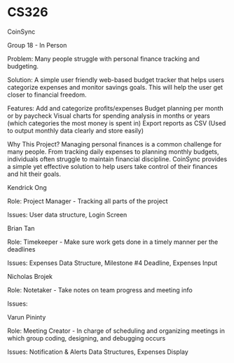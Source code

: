 # CS326
CoinSync
 
Group 18 - In Person

Problem: Many people struggle with personal finance tracking and budgeting.

Solution: A simple user friendly web-based budget tracker that helps users categorize expenses and monitor savings goals. This will help the user get closer to financial freedom. 

Features:
Add and categorize profits/expenses
Budget planning per month or by paycheck
Visual charts for spending analysis in months or years (which categories the most money is spent in)
Export reports as CSV (Used to output monthly data clearly and store easily)

Why This Project? 
Managing personal finances is a common challenge for many people. From tracking daily expenses to planning monthly budgets, individuals often struggle to maintain financial discipline. CoinSync provides a simple yet effective solution to help users take control of their finances and hit their goals.

Kendrick Ong

Role: Project Manager - Tracking all parts of the project

Issues: User data structure, Login Screen

Brian Tan

Role: Timekeeper - Make sure work gets done in a timely manner per the deadlines

Issues: Expenses Data Structure, Milestone #4 Deadline, Expenses Input

Nicholas Brojek

Role: Notetaker - Take notes on team progress and meeting info

Issues: 

Varun Pininty

Role: Meeting Creator - In charge of scheduling and organizing meetings in which group coding, designing, and debugging occurs

Issues: Notification & Alerts Data Structures, Expenses Display
